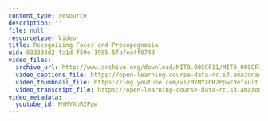 ```yaml
---
content_type: resource
description: ''
file: null
resourcetype: Video
title: Recognizing Faces and Prosopagnosia
uid: 833338d2-fa1d-f59e-1985-5fafee4f074d
video_files:
  archive_url: http://www.archive.org/download/MIT9.00SCF11/MIT9_00SCF11_lec06_300k.mp4
  video_captions_file: https://open-learning-course-data-rc.s3.amazonaws.com/9-00sc-introduction-to-psychology-fall-2011/3ed46514bdb45565a993dc706cf57150_MYMYXhR2Ppw.vtt
  video_thumbnail_file: https://img.youtube.com/vi/MYMYXhR2Ppw/default.jpg
  video_transcript_file: https://open-learning-course-data-rc.s3.amazonaws.com/9-00sc-introduction-to-psychology-fall-2011/ea530284b63cc02f6a1cac9ac8d0e61c_MYMYXhR2Ppw.pdf
video_metadata:
  youtube_id: MYMYXhR2Ppw
---
```

